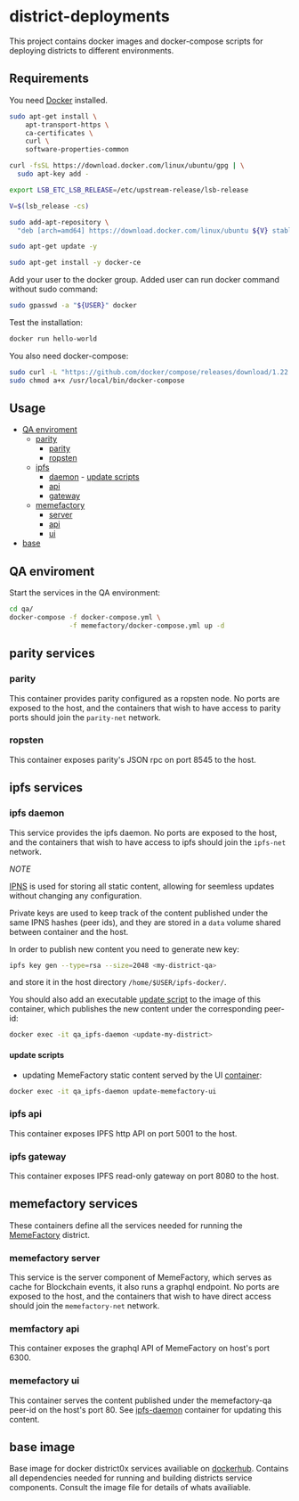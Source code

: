 # district-deployments

This project contains docker images and docker-compose scripts for deploying districts to different environments.

## Requirements

You need [Docker](https://www.docker.com/) installed.

```bash
sudo apt-get install \
    apt-transport-https \
    ca-certificates \
    curl \
    software-properties-common

curl -fsSL https://download.docker.com/linux/ubuntu/gpg | \
  sudo apt-key add -

export LSB_ETC_LSB_RELEASE=/etc/upstream-release/lsb-release

V=$(lsb_release -cs)

sudo add-apt-repository \
  "deb [arch=amd64] https://download.docker.com/linux/ubuntu ${V} stable"

sudo apt-get update -y

sudo apt-get install -y docker-ce
```

Add your user to the docker group. Added user can run docker command without sudo command:
```bash
sudo gpasswd -a "${USER}" docker
```

Test the installation:
```bash
docker run hello-world
```

You also need docker-compose:
``` bash
sudo curl -L "https://github.com/docker/compose/releases/download/1.22.0/docker-compose-$(uname -s)-$(uname -m)" -o /usr/local/bin/docker-compose
sudo chmod a+x /usr/local/bin/docker-compose
```

## Usage

- [QA enviroment](#qa)
  - [parity]()
    - [parity](#parity)
    - [ropsten](#parity-ropsten)
  - [ipfs](#ipfs)
    - [daemon](#ipfs-daemon)
          - [update scripts](#update-scripts)
    - [api](#ipfs-api)
    - [gateway](#)
  - [memefactory](#memfactory)
    - [server](#memfactory-server)
    - [api](#memefactory-api)
    - [ui](#memefactory-ui)
- [base](#base)

## <a name="qa"> QA enviroment </a>

Start the services in the QA environment:

``` bash
cd qa/
docker-compose -f docker-compose.yml \
               -f memefactory/docker-compose.yml up -d
```

## <a> parity services </a>

### <a name="parity"> parity </a>

This container provides parity configured as a ropsten node.
No ports are exposed to the host, and the containers that wish to have access to parity ports should join the `parity-net` network.

### <a name="ropsten"> ropsten </a>

This container exposes parity's JSON rpc on port 8545 to the host.

## <a name="ipfs"> ipfs services </a>

### <a name="ipfs-daemon"> ipfs daemon </a>

This service provides the ipfs daemon.
No ports are exposed to the host, and the containers that wish to have access to ipfs should join the `ipfs-net` network.

*NOTE*

[IPNS](https://docs.ipfs.io/guides/concepts/ipns/) is used for storing all static content, allowing for seemless updates without changing any configuration.

Private keys are used to keep track of the content published under the same IPNS hashes (peer ids), and they are stored in a `data` volume shared between container and the host.

In order to publish new content you need to generate new key:

```bash
ipfs key gen --type=rsa --size=2048 <my-district-qa>
```

and store it in the host directory `/home/$USER/ipfs-docker/`.

You should also add an executable [update script](https://github.com/district0x/deployments/blob/master/qa/ipfs/daemon/update-memefactory-ui.sh) to the image of this container, which publishes the new content under the corresponding peer-id:

```bash
docker exec -it qa_ipfs-daemon <update-my-district>
```

#### <a name="update-scripts"> update scripts </a>

* updating MemeFactory static content served by the UI [container](#memefactory-ui):

```bash
docker exec -it qa_ipfs-daemon update-memefactory-ui
```

### <a name="ipfs-api"> ipfs api </a>

This container exposes IPFS http API on port 5001 to the host.

### <a name="ipfs-gateway"> ipfs gateway </a>

This container exposes IPFS read-only gateway on port 8080 to the host.

## <a name="memefactory"> memefactory services </a>

These containers define all the services needed for running the [MemeFactory](http://memefactory.io) district.

### <a name="memfactory-server"> memefactory server </a>

This service is the server component of MemeFactory, which serves as cache for Blockchain events, it also runs a graphql endpoint.
No ports are exposed to the host, and the containers that wish to have direct access should join the `memefactory-net` network.

### <a name="memefactory-api"> memfactory api </a>

This container exposes the graphql API of MemeFactory on host's port 6300.

### <a name="memefactory-ui"> memefactory ui </a>

This container serves the content published under the memefactory-qa peer-id on the host's port 80.
See [ipfs-daemon](#ipfs-daemon) container for updating this content.

## <a name="base"> base image </a>

Base image for docker district0x services availiable on [dockerhub](https://hub.docker.com/r/district0x/base/).
Contains all dependencies needed for running and building districts service components.
Consult the image file for details of whats availiable.
